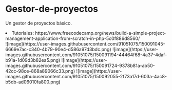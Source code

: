 # Gestor-de-proyectos
Un gestor de proyectos básico.
<li> Tutoriales:<br< https://github.com/phpcontrols/phpgrid-project-management <br> https://www.freecodecamp.org/news/build-a-simple-project-management-application-from-scratch-in-php-5c0f886d8560/<br>
  ![image](https://user-images.githubusercontent.com/91051075/150091045-6669e7ac-c340-4b79-90e4-d586a97d3bdc.png)
![image](https://user-images.githubusercontent.com/91051075/150091194-44464f68-4a37-4daf-b91a-1d09d3b82ea5.png)
![image](https://user-images.githubusercontent.com/91051075/150091724-9378b81a-ab50-42cc-98ce-868a89066c33.png)
![image](https://user-images.githubusercontent.com/91051075/150092055-2f73a17d-603a-4ac8-b5db-ad06010fa800.png)

